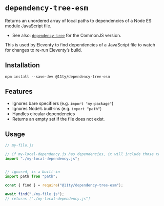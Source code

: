 # `dependency-tree-esm`

Returns an unordered array of local paths to dependencies of a Node ES module JavaScript file.

* See also: [`dependency-tree`](https://github.com/11ty/eleventy-dependency-tree) for the CommonJS version.

This is used by Eleventy to find dependencies of a JavaScript file to watch for changes to re-run Eleventy’s build.

## Installation

```
npm install --save-dev @11ty/dependency-tree-esm
```

## Features

* Ignores bare specifiers (e.g. `import "my-package"`)
* Ignores Node’s built-ins (e.g. `import "path"`)
* Handles circular dependencies
* Returns an empty set if the file does not exist.

## Usage

```js
// my-file.js

// if my-local-dependency.js has dependencies, it will include those too
import "./my-local-dependency.js";


// ignored, is a built-in
import path from "path";
```

```js
const { find } = require("@11ty/dependency-tree-esm");

await find("./my-file.js");
// returns ["./my-local-dependency.js"]
```
